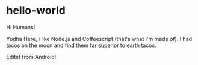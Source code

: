 # hello-world

Hi Humans!

Yudha Here, i like Node.js and Coffeescript (that's what i'm made of).
I had tacos on the moon and find them far superior to earth tacos.  

Editet from Android!